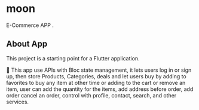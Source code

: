 # moon

E-Commerce  APP .

## About App

This project is a starting point for a Flutter application.

	This app use APIs with Bloc state management, it lets users log in or sign up, then store Products, Categories, deals and let users buy by adding to favorites to buy any item at other time or adding to the cart or remove an item, user can add the quantity for the items, add address before order, add order cancel an order, control with profile, contact, search, and other services.
